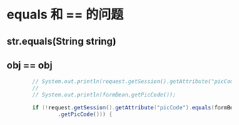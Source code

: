 
# equals 和 == 的问题

## str.equals(String string)

## obj == obj


```java
        // System.out.println(request.getSession().getAttribute("picCode"));
        //
        // System.out.println(formBean.getPicCode());

        if (!request.getSession().getAttribute("picCode").equals(formBean
                .getPicCode())) {

```